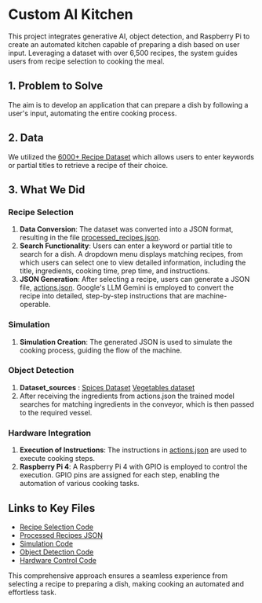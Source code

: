 # Custom AI Kitchen

This project integrates generative AI, object detection, and Raspberry Pi to create an automated kitchen capable of preparing a dish based on user input. Leveraging a dataset with over 6,500 recipes, the system guides users from recipe selection to cooking the meal.

## 1. Problem to Solve

The aim is to develop an application that can prepare a dish by following a user's input, automating the entire cooking process.

## 2. Data

We utilized the [6000+ Recipe Dataset](https://www.kaggle.com/datasets/kanishk307/6000-indian-food-recipes-dataset) which allows users to enter keywords or partial titles to retrieve a recipe of their choice.

## 3. What We Did

### Recipe Selection

1. **Data Conversion**: The dataset was converted into a JSON format, resulting in the file [processed_recipes.json](https://github.com/jithin-rajesh/Custom-AI-Kitchen/blob/main/processed_recipes.json).
2. **Search Functionality**: Users can enter a keyword or partial title to search for a dish. A dropdown menu displays matching recipes, from which users can select one to view detailed information, including the title, ingredients, cooking time, prep time, and instructions.
3. **JSON Generation**: After selecting a recipe, users can generate a JSON file, [actions.json](). Google's LLM Gemini is employed to convert the recipe into detailed, step-by-step instructions that are machine-operable.

### Simulation

1. **Simulation Creation**: The generated JSON is used to simulate the cooking process, guiding the flow of the machine.

### Object Detection
1. **Dataset_sources** : [Spices Dataset](https://data.mendeley.com/datasets/vg77y9rtjb/1)   [Vegetables dataset](https://www.kaggle.com/datasets/misrakahmed/vegetable-image-dataset)
2. After receiving the ingredients from actions.json the trained model searches for matching ingredients in the conveyor, which is then passed to the required vessel.


### Hardware Integration

1. **Execution of Instructions**: The instructions in [actions.json](https://github.com/jithin-rajesh/Custom-AI-Kitchen/blob/main/actions.json) are used to execute cooking steps.
2. **Raspberry Pi 4**: A Raspberry Pi 4 with GPIO is employed to control the execution. GPIO pins are assigned for each step, enabling the automation of various cooking tasks.

## Links to Key Files

- [Recipe Selection Code](https://github.com/jithin-rajesh/Custom-AI-Kitchen/blob/main/recipe_app.py)
- [Processed Recipes JSON](https://github.com/jithin-rajesh/Custom-AI-Kitchen/blob/main/processed_recipes.json)
- [Simulation Code](https://github.com/jithin-rajesh/Custom-AI-Kitchen/blob/main/simulation.py)
- [Object Detection Code](https://github.com/jithin-rajesh/Custom-AI-Kitchen/tree/main/object_detection)
- [Hardware Control Code](https://github.com/jithin-rajesh/Custom-AI-Kitchen/blob/main/hardware.py)

This comprehensive approach ensures a seamless experience from selecting a recipe to preparing a dish, making cooking an automated and effortless task.
